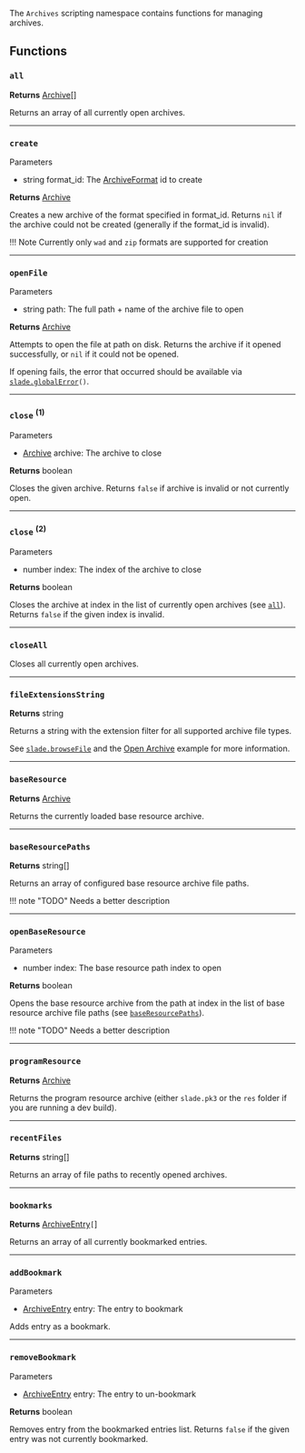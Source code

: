 The `Archives` scripting namespace contains functions for managing archives.

## Functions

### `all`

**Returns** <type>[Archive](../Types/Archive.md)\[\]</type>

Returns an array of all currently open archives.

---
### `create`

<listhead>Parameters</listhead>

* <type>string</type> <arg>format_id</arg>: The <type>[ArchiveFormat](../Types/ArchiveFormat.md)</type> id to create

**Returns** <type>[Archive](../Types/Archive.md)</type>

Creates a new archive of the format specified in <arg>format_id</arg>. Returns `nil` if the archive could not be created (generally if the <arg>format_id</arg> is invalid).

!!! Note
    Currently only `wad` and `zip` formats are supported for creation

---
### `openFile`

<listhead>Parameters</listhead>

* <type>string</type> <arg>path</arg>: The full path + name of the archive file to open

**Returns** <type>[Archive](../Types/Archive.md)</type>

Attempts to open the file at <arg>path</arg> on disk. Returns the archive if it opened successfully, or `nil` if it could not be opened.

If opening fails, the error that occurred should be available via <code>[slade.globalError](App.md#globalerror)()</code>.

---
### `close` <sup>(1)</sup>

<listhead>Parameters</listhead>

* <type>[Archive](../Types/Archive.md)</type> <arg>archive</arg>: The archive to close

**Returns** <type>boolean</type>

Closes the given <arg>archive</arg>. Returns `false` if <arg>archive</arg> is invalid or not currently open.

---
### `close` <sup>(2)</sup>

<listhead>Parameters</listhead>

* <type>number</type> <arg>index</arg>: The index of the archive to close

**Returns** <type>boolean</type>

Closes the archive at <arg>index</arg> in the list of currently open archives (see <code>[all](#all)</code>). Returns `false` if the given <arg>index</arg> is invalid.

---
### `closeAll`

Closes all currently open archives.

---
### `fileExtensionsString`

**Returns** <type>string</type>

Returns a string with the extension filter for all supported archive file types.

See <code>[slade.browseFile](App.md#browsefile)</code> and the [Open Archive](../Examples/OpenArchive.md) example for more information.

---
### `baseResource`

**Returns** <type>[Archive](../Types/Archive.md)</type>

Returns the currently loaded base resource archive.

---
### `baseResourcePaths`

**Returns** <type>string[]</type>

Returns an array of configured base resource archive file paths.

!!! note "TODO"
    Needs a better description

---
### `openBaseResource`

<listhead>Parameters</listhead>

* <type>number</type> <arg>index</arg>: The base resource path index to open

**Returns** <type>boolean</type>

Opens the base resource archive from the path at <arg>index</arg> in the list of base resource archive file paths (see <code>[baseResourcePaths](#baseresourcepaths)</code>).

!!! note "TODO"
    Needs a better description

---
### `programResource`

**Returns** <type>[Archive](../Types/Archive.md)</type>

Returns the program resource archive (either `slade.pk3` or the `res` folder if you are running a dev build).

---
### `recentFiles`

**Returns** <type>string[]</type>

Returns an array of file paths to recently opened archives.

---
### `bookmarks`

**Returns** <type>[ArchiveEntry](../Types/ArchiveEntry.md)`[`]</type>

Returns an array of all currently bookmarked entries.

---
### `addBookmark`

<listhead>Parameters</listhead>

* <type>[ArchiveEntry](../Types/ArchiveEntry.md)</type> <arg>entry</arg>: The entry to bookmark

Adds <arg>entry</arg> as a bookmark.

---
### `removeBookmark`

<listhead>Parameters</listhead>

* <type>[ArchiveEntry](../Types/ArchiveEntry.md)</type> <arg>entry</arg>: The entry to un-bookmark

**Returns** <type>boolean</type>

Removes <arg>entry</arg> from the bookmarked entries list. Returns `false` if the given <arg>entry</arg> was not currently bookmarked.
